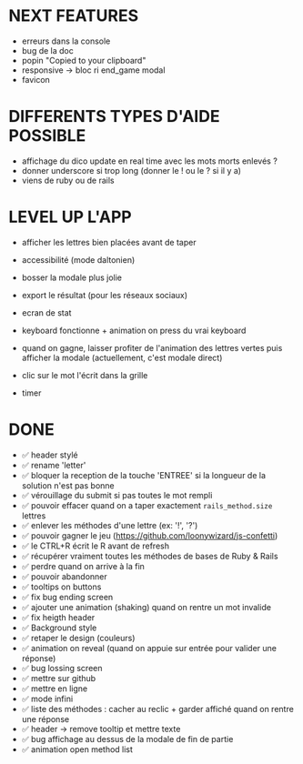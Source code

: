 # NEXT FEATURES
- erreurs dans la console
- bug de la doc
- popin "Copied to your clipboard"
- responsive -> bloc ri end_game modal
- favicon

# DIFFERENTS TYPES D'AIDE POSSIBLE
- affichage du dico update en real time avec les mots morts enlevés ?
- donner underscore si trop long (donner le ! ou le ? si il y a)
- viens de ruby ou de rails

# LEVEL UP L'APP
- afficher les lettres bien placées avant de taper
- accessibilité (mode daltonien)
- bosser la modale plus jolie
- export le résultat (pour les réseaux sociaux)
- ecran de stat
- keyboard fonctionne + animation on press du vrai keyboard

- quand on gagne, laisser profiter de l'animation des lettres vertes puis afficher la modale (actuellement, c'est modale direct)
- clic sur le mot l'écrit dans la grille
- timer

# DONE
- ✅ header stylé
- ✅ rename 'letter'
- ✅ bloquer la reception de la touche 'ENTREE' si la longueur de la solution n'est pas bonne
- ✅ vérouillage du submit si pas toutes le mot rempli
- ✅ pouvoir effacer quand on a taper exactement `rails_method.size` lettres
- ✅ enlever les méthodes d'une lettre (ex: '!', '?')
- ✅ pouvoir gagner le jeu (https://github.com/loonywizard/js-confetti)
- ✅ le CTRL+R écrit le R avant de refresh
- ✅ récupérer vraiment toutes les méthodes de bases de Ruby & Rails
- ✅ perdre quand on arrive à la fin
- ✅ pouvoir abandonner
- ✅ tooltips on buttons
- ✅ fix bug ending screen
- ✅ ajouter une animation (shaking) quand on rentre un mot invalide
- ✅ fix heigth header
- ✅ Background style
- ✅ retaper le design (couleurs)
- ✅ animation on reveal (quand on appuie sur entrée pour valider une réponse)
- ✅ bug lossing screen
- ✅ mettre sur github
- ✅ mettre en ligne
- ✅ mode infini
- ✅ liste des méthodes : cacher au reclic + garder affiché quand on rentre une réponse
- ✅ header -> remove tooltip et mettre texte
- ✅ bug affichage au dessus de la modale de fin de partie
- ✅ animation open method list